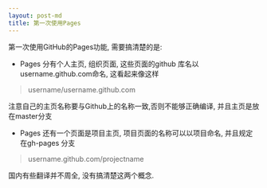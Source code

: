 ```yaml
---
layout: post-md
title: 第一次使用Pages
---
```

  
第一次使用GitHub的Pages功能, 需要搞清楚的是:   

  + Pages 分有个人主页, 组织页面, 这些页面的github 库名以username.github.com命名, 这看起来像这样  
    
   > username/username.github.com

注意自己的主页名称要与Github上的名称一致,否则不能够正确编译, 并且主页是放在master分支   

  + Pages 还有一个页面是项目主页, 项目页面的名称可以以项目命名, 并且规定在gh-pages 分支  

   > username.github.com/projectname

国内有些翻译并不周全, 没有搞清楚这两个概念.

